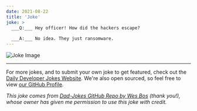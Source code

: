 ```yaml
---
date: 2021-08-22
title: 'Joke'
joke: >
  ___Q:___ Hey officer! How did the hackers escape?
  
  ___A:___ No idea. They just ransomware.
---
```



![Joke Image](https://private.xtrp.io/projects/DailyDeveloperJokes/public_image_server/images/5e1259bf358c4.png)

---

For more jokes, and to submit your own joke to get featured, check out the [Daily Developer Jokes Website](https://dailydeveloperjokes.github.io/). We're also open sourced, so feel free to view [our GitHub Profile](https://github.com/dailydeveloperjokes).


_This joke comes from [Dad-Jokes GitHub Repo by Wes Bos](https://github.com/wesbos/dad-jokes) (thank you!), whose owner has given me permission to use this joke with credit._

<!--
Joke text:
**Q:** Hey officer! How did the hackers escape?

**A:** No idea. They just ransomware.
 -->


